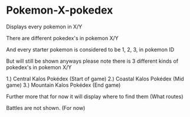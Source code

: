 # Pokemon-X-pokedex
Displays every pokemon in X/Y


There are different pokedex's in pokemon X/Y


And every starter pokemon is considered to be 1, 2, 3, in pokemon ID

But will still be shown anyways
 please note there is 3 different kinds of pokedex's in pokemon X/Y

1.) Central Kalos Pokédex (Start of game)
2.) Coastal Kalos Pokédex (Mid game)
3.) Mountain Kalos Pokédex (End game)


Further more that for now it will display where to find them (What routes)

Battles are not shown. (For now)
